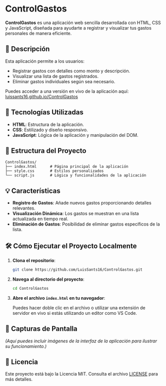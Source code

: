 # ControlGastos

**ControlGastos** es una aplicación web sencilla desarrollada con HTML, CSS y JavaScript, diseñada para ayudarte a registrar y visualizar tus gastos personales de manera eficiente.

## 🧾 Descripción

Esta aplicación permite a los usuarios:

- Registrar gastos con detalles como monto y descripción.
- Visualizar una lista de gastos registrados.
- Eliminar gastos individuales según sea necesario.

Puedes acceder a una versión en vivo de la aplicación aquí: [luissants16.github.io/ControlGastos](https://luissants16.github.io/ControlGastos/)

## 🚀 Tecnologías Utilizadas

- **HTML**: Estructura de la aplicación.
- **CSS**: Estilizado y diseño responsivo.
- **JavaScript**: Lógica de la aplicación y manipulación del DOM.

## 📂 Estructura del Proyecto

```
ControlGastos/
├── index.html      # Página principal de la aplicación
├── style.css       # Estilos personalizados
└── script.js       # Lógica y funcionalidades de la aplicación
```

## 💡 Características

- **Registro de Gastos**: Añade nuevos gastos proporcionando detalles relevantes.
- **Visualización Dinámica**: Los gastos se muestran en una lista actualizada en tiempo real.
- **Eliminación de Gastos**: Posibilidad de eliminar gastos específicos de la lista.

## 🛠️ Cómo Ejecutar el Proyecto Localmente

1. **Clona el repositorio**:

   ```bash
   git clone https://github.com/LuisSants16/ControlGastos.git
   ```

2. **Navega al directorio del proyecto**:

   ```bash
   cd ControlGastos
   ```

3. **Abre el archivo `index.html` en tu navegador**:

   Puedes hacer doble clic en el archivo o utilizar una extensión de servidor en vivo si estás utilizando un editor como VS Code.

## 📸 Capturas de Pantalla

*(Aquí puedes incluir imágenes de la interfaz de la aplicación para ilustrar su funcionamiento.)*

## 📄 Licencia

Este proyecto está bajo la Licencia MIT. Consulta el archivo [LICENSE](LICENSE) para más detalles.
